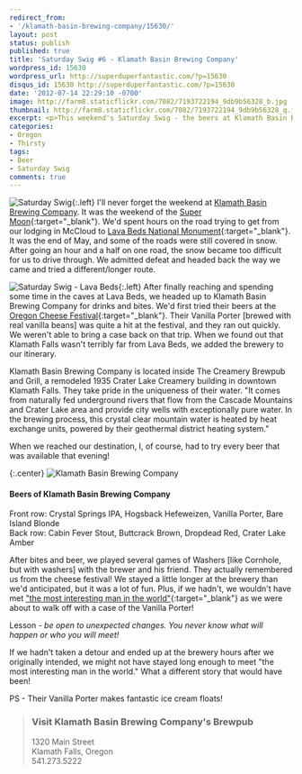 ```yaml
---
redirect_from: 
- '/klamath-basin-brewing-company/15630/'
layout: post
status: publish
published: true
title: 'Saturday Swig #6 - Klamath Basin Brewing Company'
wordpress_id: 15630
wordpress_url: http://superduperfantastic.com/?p=15630
disqus_id: 15630 http://superduperfantastic.com/?p=15630
date: '2012-07-14 22:29:10 -0700'
image: http://farm8.staticflickr.com/7082/7193722194_9db9b56328_b.jpg
thumbnail: http://farm8.staticflickr.com/7082/7193722194_9db9b56328_q.jpg
excerpt: <p>This weekend's Saturday Swig - the beers at Klamath Basin Brewing Company. Our favorite - the Vanilla Porter made with real vanilla beans!	</p>
categories:
- Oregon
- Thirsty
tags:
- Beer
- Saturday Swig
comments: true
---
```

![Saturday Swig](http://farm8.staticflickr.com/7240/7322171030_0166725d1c_o.png){:.left} I'll never forget the weekend at [Klamath Basin Brewing Company](http://kbbrewing.com/ "Klamath Basin Brewing Company"). It was the weekend of the [Super Moon](http://superduperfantastic.com/wordless-wednesday-cow-and-the-supermoon/15328/ "Super Moon"){:target="_blank"}. We'd spent hours on the road trying to get from our lodging in McCloud to [Lava Beds National Monument](http://www.nps.gov/labe/index.htm){:target="_blank"}. It was the end of May, and some of the roads were still covered in snow. After going an hour and a half on one road, the snow became too difficult for us to drive through. We admitted defeat and headed back the way we came and tried a different/longer route.

![Saturday Swig - Lava Beds](http://farm8.staticflickr.com/7238/7156249882_4c213eca0b_n.jpg){:.left} After finally reaching and spending some time in the caves at Lava Beds, we headed up to Klamath Basin Brewing Company for drinks and bites. We'd first tried their beers at the [Oregon Cheese Festival](http://superduperfantastic.com/oregon-cheese-festival-2012/13926/ "Oregon Cheese Festival 2012"){:target="_blank"}. Their Vanilla Porter [brewed with real vanilla beans] was quite a hit at the festival, and they ran out quickly. We weren't able to bring a case back on that trip. When we found out that Klamath Falls wasn't terribly far from Lava Beds, we added the brewery to our itinerary.

Klamath Basin Brewing Company is located inside The Creamery Brewpub and Grill, a remodeled 1935 Crater Lake Creamery building in downtown Klamath Falls. They take pride in the uniqueness of their water. "It comes from naturally fed underground rivers that flow from the Cascade Mountains and Crater Lake area and provide city wells with exceptionally pure water. In the brewing process, this crystal clear mountain water is heated by heat exchange units, powered by their geothermal district heating system."

When we reached our destination, I, of course, had to try every beer that was available that evening!

{:.center}
![Klamath Basin Brewing Company](http://farm8.staticflickr.com/7082/7193722194_9db9b56328_b.jpg)

#### Beers of Klamath Basin Brewing Company

Front row: Crystal Springs IPA, Hogsback Hefeweizen, Vanilla Porter, Bare Island Blonde  
Back row: Cabin Fever Stout, Buttcrack Brown, Dropdead Red, Crater Lake Amber

After bites and beer, we played several games of Washers [like Cornhole, but with washers] with the brewer and his friend. They actually remembered us from the cheese festival! We stayed a little longer at the brewery than we'd anticipated, but it was a lot of fun. Plus, if we hadn't, we wouldn't have met ["the most interesting man in the world"](http://superduperfantastic.com/wine-and-love-37/15332/ "Wine and Love #37"){:target="_blank"} as we were about to walk off with a case of the Vanilla Porter!

Lesson - _be open to unexpected changes. You never know what will happen or who you will meet!_

If we hadn't taken a detour and ended up at the brewery hours after we originally intended, we might not have stayed long enough to meet "the most interesting man in the world." What a different story that would have been!

PS - Their Vanilla Porter makes fantastic ice cream floats!

><h3>Visit Klamath Basin Brewing Company's Brewpub</h3>
>
>1320 Main Street  
>Klamath Falls, Oregon  
>541.273.5222